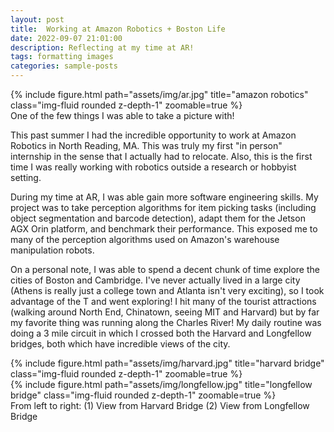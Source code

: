 ```yaml
---
layout: post
title:  Working at Amazon Robotics + Boston Life
date: 2022-09-07 21:01:00
description: Reflecting at my time at AR!
tags: formatting images
categories: sample-posts
---
```


<div class="row">
    <div class="col-sm mt-3 mt-md-0">
        {% include figure.html path="assets/img/ar.jpg" title="amazon robotics" class="img-fluid rounded z-depth-1" zoomable=true %}
    </div>
</div>
<div class="caption">
    One of the few things I was able to take a picture with!
</div>

This past summer I had the incredible opportunity to work at Amazon Robotics in North Reading, MA. This was truly my first "in person" internship in the sense that I actually had to relocate. Also, this is the first time I was really working with robotics outside a research or hobbyist setting. 

During my time at AR, I was able gain more software engineering skills. My project was to take perception algorithms for item picking tasks (including object segmentation and barcode detection), adapt them for the Jetson AGX Orin platform, and benchmark their performance. This exposed me to many of the perception algorithms used on Amazon's warehouse manipulation robots. 

On a personal note, I was able to spend a decent chunk of time explore the cities of Boston and Cambridge. I've never actually lived in a large city (Athens is really just a college town and Atlanta isn't very exciting), so I took advantage of the T and went exploring! I hit many of the tourist attractions (walking around North End, Chinatown, seeing MIT and Harvard) but by far my favorite thing was running along the Charles River! My daily routine was doing a 3 mile circuit in which I crossed both the Harvard and Longfellow bridges, both which have incredible views of the city. 

<div class="row mt-3">
    <div class="col-sm-3 mt-3 mt-md-0">
        {% include figure.html path="assets/img/harvard.jpg" title="harvard bridge" class="img-fluid rounded z-depth-1" zoomable=true %}
    </div>
    <div class="col-sm-3 mt-3 mt-md-0">
        {% include figure.html path="assets/img/longfellow.jpg" title="longfellow bridge" class="img-fluid rounded z-depth-1" zoomable=true %}
    </div>
</div>
<div class="caption">
    From left to right: (1) View from Harvard Bridge (2) View from Longfellow Bridge
</div>


